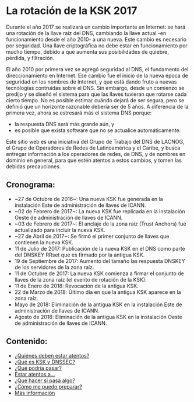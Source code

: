 # La rotación de la KSK 2017

Durante el año 2017 se realizará un cambio importante en Internet: se hará una rotación de la llave raíz del DNS, cambiando la llave actual -en funcionamiento desde el año 2010- a una nueva.
Este cambio es necesario por seguridad. Una llave criptográfica no debe estar en funcionamiento por mucho tiempo, debido a que aumenta sus posibilidades de quiebre, pérdida, y filtración.

El año 2010 por primera vez se agregó seguridad al DNS, el fundamento del direccionamiento en Internet. Ese cambio fue el inicio de la nueva época de seguridad en los nombres de Internet, y que está dando fruto a nuevas tecnologías contruidas sobre el DNS.
Sin embargo, desde un comienzo se predijo y se diseñó el sistema para que las llaves tuvieran que rotarse cada cierto tiempo. No es posible estimar cuándo dejará de ser segura, pero se definió que un horizonte razonable debería ser de 5 años.
A diferencia de la primera vez, ahora se estresará más el sistema DNS porque:

* la respuesta DNS será más grande aún, y
* es posible que exista software que no se actualice automáticamente.

Este sitio web es una iniciativa del Grupo de Trabajo del DNS de LACNOG, el Grupo de Operadores de Redes de Latinoamérica y el Caribe, y busca entregar información a los operadores de redes, de DNS, y de nombres en dominio en general, para que estén atentos a estos cambios, y tomen las debidas precauciones.

## Cronograma:

* ~27 de Octubre de 2016~: Una nueva KSK fue generada en la instalación Este de administración de llaves de ICANN.
* ~02 de Febrero de 2017~: La nueva KSK fue replicada en la instalación Oeste de administración de llaves de ICANN.
* ~03 de Febrero de 2017~: El anclaje de la zona raíz (Trust Anchors) fue actualizado para incluir la nueva KSK.
* ~27 de Abril de 2017~: Se firmó el primer conjunto de llaves que contienen la nueva KSK.
* 11 de Julio de 2017: Publicación de la nueva KSK en el DNS como parte del DNSKEY RRset que es firmado por la antigua KSK.
* 19 de Septiembre de 2017: Aumento del tamaño las respuesta DNSKEY de los servidores de la zona raíz.
* 11 de Octubre de 2017: La nueva KSK comienza a firmar el conjunto de llaves de la zona raíz (el evento de rotación de la KSK).
* 11 de Enero de 2018: Revocación de la antigua KSK.
* 22 de Marzo de 2018: Último día en que la antigua KSK aparece en la zona raíz.
* Mayo de 2018: Eliminación de la antigua KSK en la instalación Este de administración de llaves de ICANN.
* Agosto de 2018: Eliminación de la antigua KSK en la instalación Oeste de administración de llaves de ICANN.


## Contenido:

* [¿Quiénes deben estar atentos?](quienes_atentos.md)
* [¿Qué es KSK y DNSSEC?](dnssec_basics.md)
* [¿Qué podría pasar?](que_pasara.md)
* [Estar atentos a...](atentos.md)
* [¿Qué hacer si pasa algo?](accion.md)
* [¿Cómo me puedo preparar?](herramientas.md)
* [Más información](mas.md)


